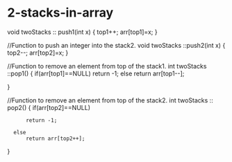 # 2-stacks-in-array
void twoStacks :: push1(int x)
{
   top1++;
   arr[top1]=x;
}

//Function to push an integer into the stack2.
void twoStacks ::push2(int x)
{
    top2--;
    arr[top2]=x;
}
   
//Function to remove an element from top of the stack1.
int twoStacks ::pop1()
{
    if(arr[top1]==NULL)
    return -1;
    else
    return arr[top1--];
    
}

//Function to remove an element from top of the stack2.
int twoStacks :: pop2()
{
      if(arr[top2]==NULL)
      
          return -1;
      
      else
          return arr[top2++];
      
}
